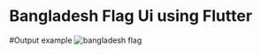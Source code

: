 # Bangladesh Flag Ui using Flutter
#Output example
![bangladesh flag](https://user-images.githubusercontent.com/95837116/147494412-8b0e5796-3902-4f6b-810a-eb92a5a2d258.png)


